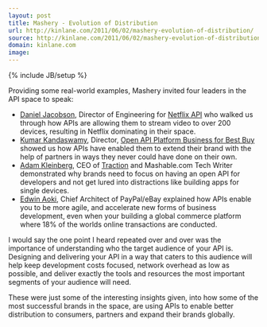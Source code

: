 ```yaml
---
layout: post
title: Mashery - Evolution of Distribution
url: http://kinlane.com/2011/06/02/mashery-evolution-of-distribution/
source: http://kinlane.com/2011/06/02/mashery-evolution-of-distribution/
domain: kinlane.com
image: 
---
```

{% include JB/setup %}<p>
<div style="padding-left: 15px; padding-right: 15px;"><em>
</em></div>
Providing some real-world examples, Mashery invited four leaders in the API space to speak:
<ul class="mainlist">
	<li><a title="Daniel Jacobsen" href="http://twitter.com/#!/daniel_jacobson">Daniel Jacobson</a>,  Director of Engineering for <a title="Netflix API" href="http://developer.netflix.com/">Netflix API</a> who walked us through how APIs are allowing them to stream video to over 200 devices, resulting in Netflix dominating in their space.</li>
	<li><a title="Kumar Kandaswamy" href="http://twitter.com/#!/Kumar_K">Kumar Kandaswamy</a>, Director, <a title="Open API Platform Business for Best Buy" href="http://www.bbyopen.com/">Open API Platform Business for Best Buy</a> showed us how APIs have enabled them to extend their brand with the help of partners in ways they never could have done on their own.</li>
	<li><a title="Adam Kleinberg" href="http://twitter.com/#!/adamkleinberg">Adam Kleinberg</a>, CEO of <a title="Traction" href="http://www.tractionco.com/">Traction</a> and Mashable.com Tech Writer demonstrated why brands need to focus on having an open API for developers and not get lured into distractions like building apps for single devices.</li>
	<li><a title="Edwin Aoki" href="http://twitter.com/#!/edwinaoki">Edwin Aoki</a>, Chief Architect of PayPal/eBay explained how APIs enable you to be more agile, and accelerate new forms of business development, even when your building a global commerce platform where 18% of the worlds online transactions are conducted.</li>
</ul>
I would say the one point I heard repeated over and over was the importance of understanding who the target audience of your API is.   Designing and delivering your API in a way that caters to this audience will help keep development costs focused, network overhead as low as possible, and deliver exactly the tools and resources the most important segments of your audience will need.<p></p>
These were just some of the interesting insights given, into how some of the most successful brands in the space, are using APIs to enable better distribution to consumers, partners and expand their brands globally.</p>
